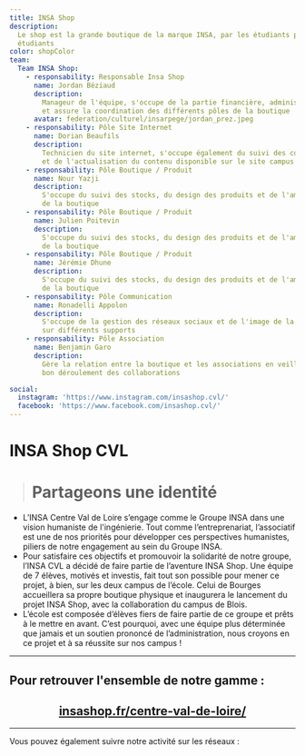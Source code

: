 ```yaml
---
title: INSA Shop
description:
  Le shop est la grande boutique de la marque INSA, par les étudiants pour les
  étudiants
color: shopColor
team:
  Team INSA Shop:
    - responsability: Responsable Insa Shop
      name: Jordan Béziaud
      description:
        Manageur de l'équipe, s'occupe de la partie financière, administrative,
        et assure la coordination des différents pôles de la boutique
      avatar: federation/culturel/insarpege/jordan_prez.jpeg
    - responsability: Pôle Site Internet
      name: Dorian Beaufils
      description:
        Technicien du site internet, s'occupe également du suivi des commandes
        et de l'actualisation du contenu disponible sur le site campus
    - responsability: Pôle Boutique / Produit
      name: Nour Yazji
      description:
        S'occupe du suivi des stocks, du design des produits et de l'aménagement
        de la boutique
    - responsability: Pôle Boutique / Produit
      name: Julien Poitevin
      description:
        S'occupe du suivi des stocks, du design des produits et de l'aménagement
        de la boutique
    - responsability: Pôle Boutique / Produit
      name: Jérémie Dhune
      description:
        S'occupe du suivi des stocks, du design des produits et de l'aménagement
        de la boutique
    - responsability: Pôle Communication
      name: Ronadelli Appolon
      description:
        S'occupe de la gestion des réseaux sociaux et de l'image de la boutique
        sur différents supports
    - responsability: Pôle Association
      name: Benjamin Garo
      description:
        Gère la relation entre la boutique et les associations en veillant au
        bon déroulement des collaborations

social:
  instagram: 'https://www.instagram.com/insashop.cvl/'
  facebook: 'https://www.facebook.com/insashop.cvl/'
---
```


# INSA Shop CVL

> <h1> Partageons une identité </h1>

<campus-center>
  <campus-responsive-image
    folder-name="services/shop"
    name="Logo_Développé_Couleur.png"
    max-width="400">
  </campus-responsive-image>
</campus-center>

- L’INSA Centre Val de Loire s’engage comme le Groupe INSA dans une vision
  humaniste de l'ingénierie. Tout comme l’entreprenariat, l’associatif est une
  de nos priorités pour développer ces perspectives humanistes, piliers de notre
  engagement au sein du Groupe INSA.
- Pour satisfaire ces objectifs et promouvoir la solidarité de notre groupe,
  l’INSA CVL a décidé de faire partie de l’aventure INSA Shop. Une équipe de 7
  élèves, motivés et investis, fait tout son possible pour mener ce projet, à
  bien, sur les deux campus de l’école. Celui de Bourges accueillera sa propre
  boutique physique et inaugurera le lancement du projet INSA Shop, avec la
  collaboration du campus de Blois.
- L’école est composée d’élèves fiers de faire partie de ce groupe et prêts à le
  mettre en avant. C’est pourquoi, avec une équipe plus déterminée que jamais et
  un soutien prononcé de l’administration, nous croyons en ce projet et à sa
  réussite sur nos campus !

---

## Pour retrouver l'ensemble de notre gamme :

## <div align="center"> **[insashop.fr/centre-val-de-loire/](https://www.insashop.fr/centre-val-de-loire/)** </div>

---

Vous pouvez également suivre notre activité sur les réseaux :

<campus-social :social="social" :color="color"></campus-social>

<campus-team :team="team" :color="color"></campus-team>

